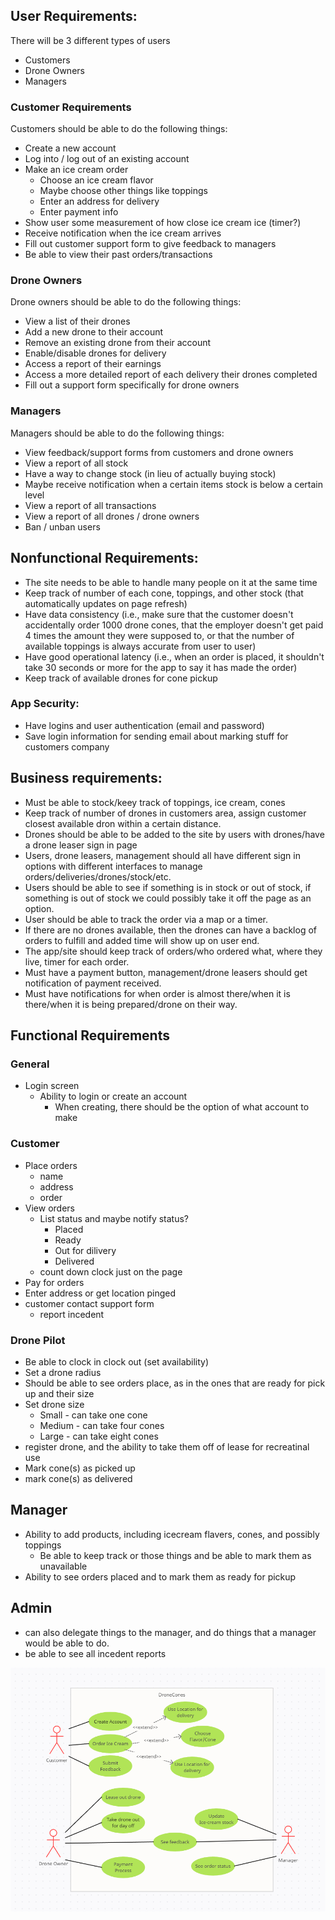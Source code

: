## User Requirements:
There will be 3 different types of users
*   Customers
*   Drone Owners
*   Managers

### Customer Requirements
Customers should be able to do the following things:

*   Create a new account
*   Log into / log out of an existing account
*   Make an ice cream order
    *   Choose an ice cream flavor
    *   Maybe choose other things like toppings
    *   Enter an address for delivery
    *   Enter payment info
*   Show user some measurement of how close ice cream ice (timer?)
*   Receive notification when the ice cream arrives
*   Fill out customer support form to give feedback to managers
*   Be able to view their past orders/transactions

### Drone Owners
Drone owners should be able to do the following things:

*   View a list of their drones
*   Add a new drone to their account
*   Remove an existing drone from their account
*   Enable/disable drones for delivery
*   Access a report of their earnings
*   Access a more detailed report of each delivery their drones completed
*   Fill out a support form specifically for drone owners

### Managers
Managers should be able to do the following things:

*   View feedback/support forms from customers and drone owners
*   View a report of all stock
*   Have a way to change stock (in lieu of actually buying stock)
*   Maybe receive notification when a certain items stock is below a certain level
*   View a report of all transactions
*   View a report of all drones / drone owners
*   Ban / unban users


## Nonfunctional Requirements:

*   The site needs to be able to handle many people on it at the same time
*   Keep track of number of each cone, toppings, and other stock (that automatically updates on page refresh)
*   Have data consistency (i.e., make sure that the customer doesn't accidentally order 1000 drone cones, that the employer doesn't get paid 4 times the amount they were supposed to, or that the number of available toppings is always accurate from user to user)
*   Have good operational latency (i.e., when an order is placed, it shouldn't take 30 seconds or more for the app to say it has made the order)
*   Keep track of available drones for cone pickup

### App Security:
*   Have logins and user authentication (email and password)
*   Save login information for sending email about marking stuff for customers company

## Business requirements:
*   Must be able to stock/keey track of toppings, ice cream, cones
*   Keep track of number of drones in customers area, assign customer closest available dron within a certain distance.
*   Drones should be able to be added to the site by users with drones/have a drone leaser sign in page
*   Users, drone leasers, management should all have different sign in options with different interfaces to manage orders/deliveries/drones/stock/etc.
*   Users should be able to see if something is in stock or out of stock, if something is out of stock we could possibly take it off the page as an option.
*   User should be able to track the order via a map or a timer.
*   If there are no drones available, then the drones can have a backlog of orders to fulfill and added time will show up on user end.
*   The app/site should keep track of orders/who ordered what, where they live, timer for each order.
*   Must have a payment button, management/drone leasers should get notification of payment received. 
*   Must have notifications for when order is almost there/when it is there/when it is being prepared/drone on their way.

## Functional Requirements
### General
* Login screen
    * Ability to login or create an account
        * When creating, there should be the option of what account to make

### Customer
* Place orders
    * name 
    * address
    * order
* View orders
    * List status and maybe notify status?
        * Placed
        * Ready
        * Out for dilivery
        * Delivered
    * count down clock just on the page
* Pay for orders
* Enter address or get location pinged
* customer contact support form
    * report incedent


### Drone Pilot 
* Be able to clock in clock out (set availability)
* Set a drone radius
* Should be able to see orders place, as in the ones that are ready for pick up and their size
* Set drone size
    * Small - can take one cone
    * Medium - can take four cones
    * Large - can take eight cones
* register drone, and the ability to take them off of lease for recreatinal use
* Mark cone(s) as picked up
* mark cone(s) as delivered


## Manager ##
* Ability to add products, including icecream flavers, cones, and possibly toppings
    * Be able to keep track or those things and be able to mark them as unavailable
* Ability to see orders placed and to mark them as ready for pickup


## Admin ##
* can also delegate things to the manager, and do things that a manager would be able to do.
* be able to see all incedent reports

![Use-Case-Diagram](Use-Case-Diagram.png)
